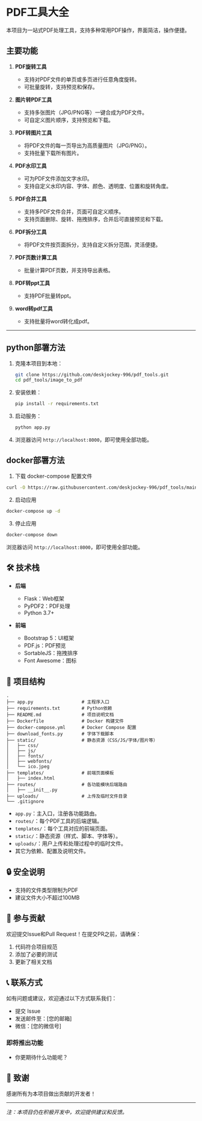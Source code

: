 # PDF工具大全

本项目为一站式PDF处理工具，支持多种常用PDF操作，界面简洁，操作便捷。

## 主要功能

1. **PDF旋转工具**
   - 支持对PDF文件的单页或多页进行任意角度旋转。
   - 可批量旋转，支持预览和保存。

2. **图片转PDF工具**
   - 支持多张图片（JPG/PNG等）一键合成为PDF文件。
   - 可自定义图片顺序，支持预览和下载。

3. **PDF转图片工具**
   - 将PDF文件的每一页导出为高质量图片（JPG/PNG）。
   - 支持批量下载所有图片。

4. **PDF水印工具**
   - 可为PDF文件添加文字水印。
   - 支持自定义水印内容、字体、颜色、透明度、位置和旋转角度。

5. **PDF合并工具**
   - 支持多PDF文件合并，页面可自定义顺序。
   - 支持页面删除、旋转、拖拽排序，合并后可直接预览和下载。

6. **PDF拆分工具**
   - 将PDF文件按页面拆分，支持自定义拆分范围，灵活便捷。

7. **PDF页数计算工具**
   - 批量计算PDF页数，并支持导出表格。  
8. **PDF转ppt工具**
   - 支持PDF批量转ppt。  
9. **word转pdf工具**
   - 支持批量将word转化成pdf。  

---

## python部署方法


1. 克隆本项目到本地：
   ```bash
   git clone https://github.com/deskjockey-996/pdf_tools.git
   cd pdf_tools/image_to_pdf
   ```
2. 安装依赖：
   ```bash
   pip install -r requirements.txt
   ```
3. 启动服务：
   ```bash
   python app.py
   ```
4. 浏览器访问 `http://localhost:8000`，即可使用全部功能。

## docker部署方法
1. 下载 docker-compose 配置文件
```bash
curl -O https://raw.githubusercontent.com/deskjockey-996/pdf_tools/main/docker-compose.yml
```
2. 启动应用
```bash
docker-compose up -d
```
3. 停止应用
```bash
docker-compose down
```

浏览器访问 `http://localhost:8000`，即可使用全部功能。

## 🛠️ 技术栈

- **后端**
  - Flask：Web框架
  - PyPDF2：PDF处理
  - Python 3.7+

- **前端**
  - Bootstrap 5：UI框架
  - PDF.js：PDF预览
  - SortableJS：拖拽排序
  - Font Awesome：图标

## 📁 项目结构

```
.
├── app.py                  # 主程序入口
├── requirements.txt        # Python依赖
├── README.md               # 项目说明文档
├── Dockerfile              # Docker 构建文件
├── docker-compose.yml      # Docker Compose 配置
├── download_fonts.py       # 字体下载脚本
├── static/                 # 静态资源（CSS/JS/字体/图片等）
│   ├── css/
│   ├── js/
│   ├── fonts/
│   ├── webfonts/
│   └── ico.jpeg
├── templates/              # 前端页面模板
│   ├── index.html
├── routes/                 # 各功能模块后端路由
│   ├── __init__.py
├── uploads/                # 上传及临时文件目录
└── .gitignore
```

- `app.py`：主入口，注册各功能路由。
- `routes/`：每个PDF工具的后端逻辑。
- `templates/`：每个工具对应的前端页面。
- `static/`：静态资源（样式、脚本、字体等）。
- `uploads/`：用户上传和处理过程中的临时文件。
- 其它为依赖、配置及说明文件。

## 🔒 安全说明

- 支持的文件类型限制为PDF
- 建议文件大小不超过100MB

## 🤝 参与贡献

欢迎提交Issue和Pull Request！在提交PR之前，请确保：

1. 代码符合项目规范
2. 添加了必要的测试
3. 更新了相关文档


## 📞 联系方式

如有问题或建议，欢迎通过以下方式联系我们：
- 提交 Issue
- 发送邮件至：[您的邮箱]
- 微信：[您的微信号]

### 即将推出功能

- 你更期待什么功能呢？

## 🙏 致谢

感谢所有为本项目做出贡献的开发者！

---

*注：本项目仍在积极开发中，欢迎提供建议和反馈。* 